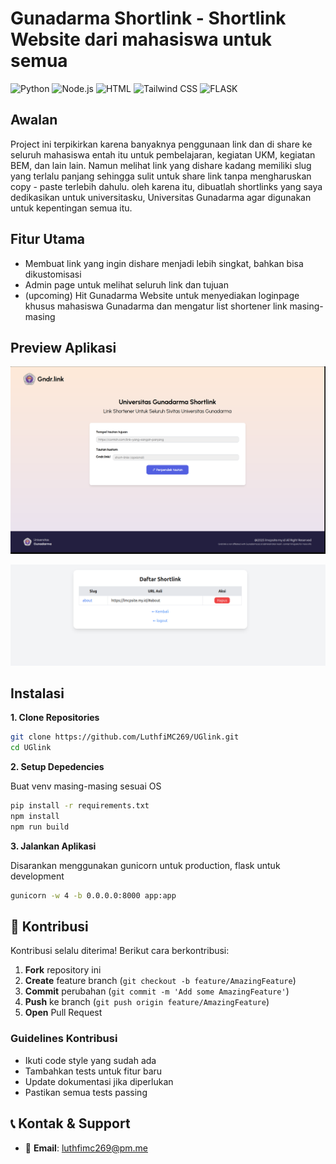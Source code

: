 # Gunadarma Shortlink - Shortlink Website dari mahasiswa untuk semua

![Python](https://img.shields.io/badge/python-3670A0?style=for-the-badge&logo=python&logoColor=ffdd54") ![Node.js](https://img.shields.io/badge/Node.js-339933?style=for-the-badge&logo=nodedotjs&logoColor=white) ![HTML](https://img.shields.io/badge/html5-%23E34F26.svg?style=for-the-badge&logo=html5&logoColor=white") ![Tailwind CSS](https://img.shields.io/badge/Tailwind_CSS-38B2AC?style=for-the-badge&logo=tailwind-css&logoColor=white) ![FLASK](https://img.shields.io/badge/flask-%23000.svg?style=for-the-badge&logo=flask&logoColor=white")

## Awalan

Project ini terpikirkan karena banyaknya penggunaan link dan di share ke seluruh mahasiswa entah itu untuk pembelajaran, kegiatan UKM, kegiatan BEM, dan lain lain. Namun melihat link yang dishare kadang memiliki slug yang terlalu panjang sehingga sulit untuk share link tanpa mengharuskan copy - paste terlebih dahulu. oleh karena itu, dibuatlah shortlinks yang saya dedikasikan untuk universitasku, Universitas Gunadarma agar digunakan untuk kepentingan semua itu.

## Fitur Utama

* Membuat link yang ingin dishare menjadi lebih singkat, bahkan bisa dikustomisasi
* Admin page untuk melihat seluruh link dan tujuan
* (upcoming) Hit Gunadarma Website untuk menyediakan loginpage khusus mahasiswa Gunadarma dan mengatur list shortener link masing-masing

## Preview Aplikasi

![pict1](pict/pict1.png)

![pict2](pict/pict2.png)

## Instalasi

**1. Clone Repositories**

```bash
git clone https://github.com/LuthfiMC269/UGlink.git
cd UGlink
```

**2. Setup Depedencies**

Buat venv masing-masing sesuai OS

```bash
pip install -r requirements.txt
npm install
npm run build
```

**3. Jalankan Aplikasi**

Disarankan menggunakan gunicorn untuk production, flask untuk development

```bash
gunicorn -w 4 -b 0.0.0.0:8000 app:app
```

## 🤝 Kontribusi

Kontribusi selalu diterima! Berikut cara berkontribusi:

1. **Fork** repository ini
2. **Create** feature branch (`git checkout -b feature/AmazingFeature`)
3. **Commit** perubahan (`git commit -m 'Add some AmazingFeature'`)
4. **Push** ke branch (`git push origin feature/AmazingFeature`)
5. **Open** Pull Request

### Guidelines Kontribusi

* Ikuti code style yang sudah ada
* Tambahkan tests untuk fitur baru
* Update dokumentasi jika diperlukan
* Pastikan semua tests passing

## 📞 Kontak & Support

* 📧 **Email**: [luthfimc269@pm.me](mailto:luthfimc269@pm.me)
